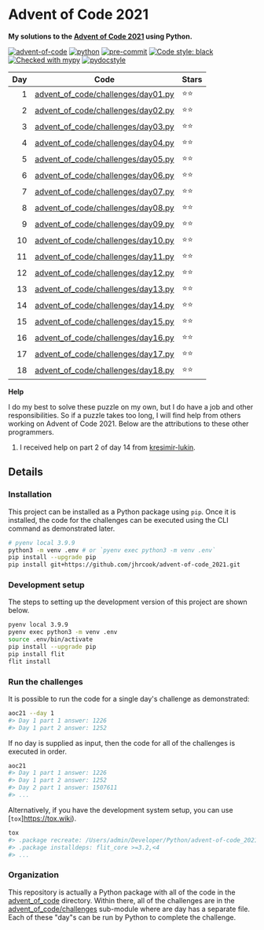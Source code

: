 # Advent of Code 2021

**My solutions to the [Advent of Code 2021](https://adventofcode.com/2021) using Python.**

[![advent-of-code](https://img.shields.io/badge/Advent_of_Code-2021-F80046.svg?style=flat)](https://adventofcode.com)
[![python](https://img.shields.io/badge/Python-3.9-3776AB.svg?style=flat&logo=python&logoColor=white)](https://www.python.org)
[![pre-commit](https://img.shields.io/badge/pre--commit-enabled-brightgreen?logo=pre-commit&logoColor=white)](https://github.com/pre-commit/pre-commit)
[![Code style: black](https://img.shields.io/badge/code%20style-black-000000.svg)](https://github.com/psf/black)
[![Checked with mypy](http://www.mypy-lang.org/static/mypy_badge.svg)](http://mypy-lang.org/)
[![pydocstyle](https://img.shields.io/badge/pydocstyle-enabled-AD4CD3)](http://www.pydocstyle.org/en/stable/)

| Day | Code                                                                     | Stars |
| ---:| ------------------------------------------------------------------------ | ----- |
| 1   | [advent_of_code/challenges/day01.py](advent_of_code/challenges/day01.py) | ⭐️⭐️  |
| 2   | [advent_of_code/challenges/day02.py](advent_of_code/challenges/day02.py) | ⭐️⭐️  |
| 3   | [advent_of_code/challenges/day03.py](advent_of_code/challenges/day03.py) | ⭐️⭐️  |
| 4   | [advent_of_code/challenges/day04.py](advent_of_code/challenges/day04.py) | ⭐️⭐️  |
| 5   | [advent_of_code/challenges/day05.py](advent_of_code/challenges/day05.py) | ⭐️⭐️  |
| 6   | [advent_of_code/challenges/day06.py](advent_of_code/challenges/day06.py) | ⭐️⭐️  |
| 7   | [advent_of_code/challenges/day07.py](advent_of_code/challenges/day07.py) | ⭐️⭐️  |
| 8   | [advent_of_code/challenges/day08.py](advent_of_code/challenges/day08.py) | ⭐️⭐️  |
| 9   | [advent_of_code/challenges/day09.py](advent_of_code/challenges/day09.py) | ⭐️⭐️  |
| 10  | [advent_of_code/challenges/day10.py](advent_of_code/challenges/day10.py) | ⭐️⭐️  |
| 11  | [advent_of_code/challenges/day11.py](advent_of_code/challenges/day11.py) | ⭐️⭐️  |
| 12  | [advent_of_code/challenges/day12.py](advent_of_code/challenges/day12.py) | ⭐️⭐️  |
| 13  | [advent_of_code/challenges/day13.py](advent_of_code/challenges/day13.py) | ⭐️⭐️  |
| 14  | [advent_of_code/challenges/day14.py](advent_of_code/challenges/day14.py) | ⭐️⭐️  |
| 15  | [advent_of_code/challenges/day15.py](advent_of_code/challenges/day15.py) | ⭐️⭐️  |
| 16  | [advent_of_code/challenges/day16.py](advent_of_code/challenges/day16.py) | ⭐️⭐️  |
| 17  | [advent_of_code/challenges/day17.py](advent_of_code/challenges/day17.py) | ⭐️⭐️  |
| 18  | [advent_of_code/challenges/day18.py](advent_of_code/challenges/day18.py) | ⭐️⭐️  |

**Help**

I do my best to solve these puzzle on my own, but I do have a job and other responsibilities.
So if a puzzle takes too long, I will find help from others working on Advent of Code 2021.
Below are the attributions to these other programmers.

1. I received help on part 2 of day 14 from [kresimir-lukin](https://github.com/kresimir-lukin/AdventOfCode2021/blob/main/day14.py).

## Details

### Installation

This project can be installed as a Python package using `pip`.
Once it is installed, the code for the challenges can be executed using the CLI command as demonstrated later.

```bash
# pyenv local 3.9.9
python3 -m venv .env # or `pyenv exec python3 -m venv .env`
pip install --upgrade pip
pip install git+https://github.com/jhrcook/advent-of-code_2021.git
```

### Development setup

The steps to setting up the development version of this project are shown below.

```bash
pyenv local 3.9.9
pyenv exec python3 -m venv .env
source .env/bin/activate
pip install --upgrade pip
pip install flit
flit install
```

### Run the challenges

It is possible to run the code for a single day's challenge as demonstrated:

```bash
aoc21 --day 1
#> Day 1 part 1 answer: 1226
#> Day 1 part 2 answer: 1252
```

If no day is supplied as input, then the code for all of the challenges is executed in order.

```bash
aoc21
#> Day 1 part 1 answer: 1226
#> Day 1 part 2 answer: 1252
#> Day 2 part 1 answer: 1507611
#> ...
```

Alternatively, if you have the development system setup, you can use [`tox`]https://tox.wiki).

```bash
tox
#> .package recreate: /Users/admin/Developer/Python/advent-of-code_2021/.tox/.package
#> .package installdeps: flit_core >=3.2,<4
#> ...
```

### Organization

This repository is actually a Python package with all of the code in the [advent_of_code](./advent_of_code/) directory.
Within there, all of the challenges are in the [advent_of_code/challenges](./advent_of_code/challenges) sub-module where are day has a separate file.
Each of these "day"s can be run by Python to complete the challenge.
